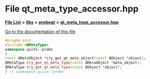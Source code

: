 

# File qt\_meta\_type\_accessor.hpp

[**File List**](files.md) **>** [**libs**](dir_6719ab1f1f7655efc2fa43f7eb574fd1.md) **>** [**probeqt**](dir_22ab9f3959c1273824a5221c73ee839d.md) **>** [**qt\_meta\_type\_accessor.hpp**](qt__meta__type__accessor_8hpp.md)

[Go to the documentation of this file](qt__meta__type__accessor_8hpp.md)


```C++
#pragma once
#include <QMetaType>
namespace quite::probe
{
const QMetaObject *try_get_qt_meta_object(const QObject *object);
QMetaType try_get_qt_meta_type(const QMetaObject *meta_object);
QMetaType try_get_qt_meta_type(const QObject *object);
} // namespace quite::probe
```


